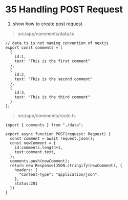 # 35 Handling POST Request    

1. show how to create post request    
>src/app/comments/data.ts  
```tsx 
// data.ts is not naming convention of nextjs   
export const comments = [
  {
    id:1,
    text: "This is the first comment"
  },
  {
    id:2,
    text: "This is the second comment"
  },
  {
    id:3,
    text: "This is the third comment"
  }
];
```

>src/app/comments/route.ts  
```tsx 
import { comments } from "./data";

export async function POST(request: Request) {
  const comment = await request.json();
  const newComment = {
    id:comments.length+1,
    text:comment.text,
  };
  comments.push(newComment);
  return new Response(JSON.stringify(newComment), {
    headers: {
      "Content-Type": "application/json",
    },
    status:201
  })  
}
```








